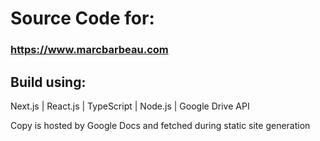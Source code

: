 # Source Code for:
### https://www.marcbarbeau.com

## Build using:
Next.js | React.js | TypeScript | Node.js | Google Drive API

Copy is hosted by Google Docs and fetched during static site generation
